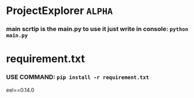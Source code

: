 # ProjectExplorer `ALPHA`
### main scrtip is the main.py to use it just write in console: `python main.py`



# requirement.txt
### USE COMMAND: `pip install -r requirement.txt`
eel==0.14.0
